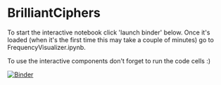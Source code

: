 # BrilliantCiphers

To start the interactive notebook click 'launch binder' below. Once it's loaded (when it's the first time this may take a couple of minutes) go to FrequencyVisualizer.ipynb.

To use the interactive components don't forget to run the code cells :)

[![Binder](https://mybinder.org/badge_logo.svg)](https://mybinder.org/v2/gh/TuanaCelik/BrilliantCiphers/master)

